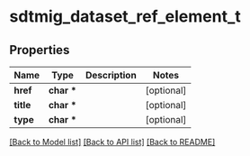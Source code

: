 # sdtmig_dataset_ref_element_t

## Properties
Name | Type | Description | Notes
------------ | ------------- | ------------- | -------------
**href** | **char \*** |  | [optional] 
**title** | **char \*** |  | [optional] 
**type** | **char \*** |  | [optional] 

[[Back to Model list]](../README.md#documentation-for-models) [[Back to API list]](../README.md#documentation-for-api-endpoints) [[Back to README]](../README.md)


